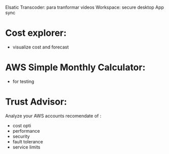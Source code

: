 Elsatic Transcoder: para tranformar videos
Workspace: secure desktop
App sync

# Cost explorer:
* visualize cost and forecast
# AWS Simple Monthly Calculator:
* for testing

# Trust Advisor:  
Analyze your AWS accounts recomendate of :
* cost opti
* performance
* security
* fault tolerance
* service limits